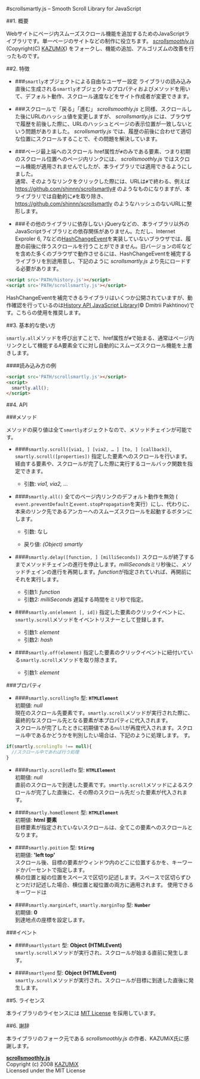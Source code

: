 #scrollsmartly.js – Smooth Scroll Library for JavaScript

##1. 概要

Webサイトにページ内スムーズスクロール機能を追加するためのJavaScriptライブラリです。単一ページのサイトなどの制作に役立ちます。 *[scrollsmoothly.js](http://d.hatena.ne.jp/KAZUMiX/20080418/scrollsmoothly)* (Copyright(C) [KAZUMiX](http://d.hatena.ne.jp/KAZUMiX/)) をフォークし、機能の追加、アルゴリズムの改善を行ったものです。

##2. 特徴
* ###`smartly`オブジェクトによる自由なユーザー設定
ライブラリの読み込み直後に生成される`smartly`オブジェクトのプロパティおよびメソッドを用いて、デフォルト動作、スクロール速度などをサイト作成者が変更できます。

* ###スクロールで「戻る」「進む」
*scrollsmoothly.js* と同様、スクロールした後にURLのハッシュ値を変更しますが、 *scrollsmartly.js* には、ブラウザで履歴を前後した際に、URLのハッシュとページの表示位置が一致しないという問題がありました。 *scrollsmartly.js* では、履歴の前後に合わせて適切な位置にスクロールすることで、その問題を解決しています。

* ###ページ最上端へのスクロール
href属性が`#`のみである要素、つまり初期のスクロール位置へのページ内リンクには、 *scrollsmoothly.js* ではスクロール機能が適用されませんでしたが、本ライブラリでは適用できるようにしました。  
通常、そのようなリンクをクリックした際には、URLは`#`で終わる、例えば https://github.com/shinnn/scrollsmartly# のようなものになりますが、本ライブラリでは自動的に`#`を取り除き、 https://github.com/shinnn/scrollsmartly のようなハッシュのないURLに整形します。

* ###その他のライブラリに依存しない
jQueryなどの、本ライブラリ以外のJavaScriptライブラリとの依存関係がありません。ただし、Internet Exproler 6, 7などの[HashChangeEvent](https://developer.mozilla.org/en-US/docs/DOM/Mozilla_event_reference/hashchange)を実装していないブラウザでは、履歴の前後に伴うスクロールを行うことができません。旧バージョンのIEなどを含めた多くのブラウザで動作させるには、HashChangeEventを補完するライブラリを別途用意し、下記のように *scrollsmartly.js* より先にロードする必要があります。
```html
<script src='PATH/history.js'></script>
<script src='PATH/scrollsmartly.js'></script>
```
HashChangeEventを補完できるライブラリはいくつか公開されていますが、動作確認を行っているのは[History API JavaScript Library](https://github.com/devote/HTML5-History-API)(© Dmitrii Pakhtinov)です。こちらの使用を推奨します。

##3. 基本的な使い方

`smartly.all`メソッドを呼び出すことで、href属性が`#`で始まる、通常はページ内リンクとして機能するA要素全てに対し自動的にスムーズスクロール機能を上書きします。

####読み込み方の例

```html
<script src='PATH/scrollsmartly.js'></script>
<script>
  smartly.all();
</script>
```

##4. API

###メソッド

メソッドの戻り値は全て`smartly`オジェクトなので、メソッドチェインが可能です。

* ####`smartly.scroll([via1, ] [via2, … ] [to, ] [callback])`, `smartly.scroll([properties])`
指定した要素へのスクロールを行います。経由する要素や、スクロールが完了した際に実行するコールバック関数を指定できます。

    * 引数: *via1, via2, ...* 
    
* ####`smartly.all()`
全てのページ内リンクのデフォルト動作を無効 (
`event.preventDefault`と`event.stopPropagation`を実行）にし、代わりに、本来のリンク先であるアンカーへのスムーズスクロールを起動するボタンにします。

    * 引数: なし
    
    * 戻り値: *(Object) smartly*

* ####`smartly.delay([function, ] [milliSeconds])`
スクロールが終了するまでメソッドチェインの進行を停止します。*milliSeconds*ミリ秒後に、メソッドチェインの進行を再開します。*function*が指定されていれば、再開前にそれを実行します。

    * 引数1: *function*
    * 引数2: *milliSeconds* 遅延する時間をミリ秒で指定。
   
* ####`smartly.on(element [, id])`
指定した要素のクリックイベントに、`smartly.scroll`メソッドをイベントリスナーとして登録します。
    * 引数1: *element*  
    * 引数2: *hash*

* ####`smartly.off(element)`
指定した要素のクリックイベントに紐付いている`smartly.scroll`メソッドを取り除きます。  
    * 引数1: *element*

###プロパティ

* ####`smartly.scrollingTo`
型: **`HTMLElement`**  
初期値: *null*  
現在のスクロール先要素です。`smartly.scroll`メソッドが実行された際に、最終的なスクロール先となる要素が本プロパティに代入されます。  
スクロールが完了したときに初期値である`null`が再度代入されます。スクロール中であるかどうかを判別したい場合は、下記のように処理します。
す。
```js
if(smartly.scrolingTo !== null){
  //スクロール中であれば行う処理
}
```

* ####`smartly.scrolledTo`
型: **`HTMLElement`**  
初期値: *null*  
直前のスクロールで到達した要素です。`smartly.scroll`メソッドによるスクロールが完了した直後に、その際のスクロール先だった要素が代入されます。

* ####`smartly.homeElement`
型: **`HTMLElement`**  
初期値: **html 要素**  
目標要素が指定されていないスクロールは、全てこの要素へのスクロールとなります。

* ####`smartly.poition`
型: **`Stirng`**  
初期値: **'left top'**  
スクロール後、目標の要素がウィンドウ内のどこに位置するかを、キーワードかパーセントで指定します。  
横の位置と縦の位置をスペースで区切り記述します。スペースで区切らずひとつだけ記述した場合、横位置と縦位置の両方に適用されます。 
使用できるキーワードは


* ####`smartly.marginLeft`, `smartly.marginTop`
型: **`Number`**  
初期値: **0**  
到達地点の座標を設定します。

###イベント

* ####`smartlystart`
型: **Object (HTMLEvent)**  
`smartly.scroll`メソッドが実行され、スクロールが始まる直前に発生します。

* ####`smartlyend`
型: **Object (HTMLEvent)**  
`smartly.scroll`メソッドが実行され、スクロールが目標に到達した直後に発生します。

##5. ライセンス

本ライブラリのライセンスには [MIT License](http://opensource.org/licenses/mit-license.php) を採用しています。

##6. 謝辞

本ライブラリのフォーク元である *scrollsmoothly.js* の作者、KAZUMiX氏に感謝します。

**[scrollsmoothly.js](http://d.hatena.ne.jp/KAZUMiX/20080418/scrollsmoothly)**  
Copyright (c) 2008 [KAZUMiX](http://d.hatena.ne.jp/KAZUMiX/)  
Licensed under the MIT License  